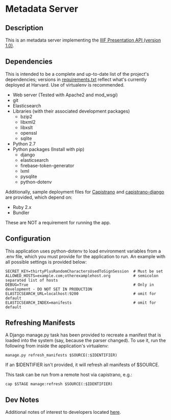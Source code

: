 # Metadata Server

## Description

This is an metadata server implementing the [IIIF Presentation API (version 1.0)](http://iiif.io/api/metadata/1.0/).

## Dependencies

This is intended to be a complete and up-to-date list of the project's dependencies; versions in [requirements.txt](requirements.txt) reflect what's currently deployed at Harvard.  Use of virtualenv is recommended.

* Web server (Tested with Apache2 and mod_wsgi)
* git
* Elasticsearch
* Libraries (with their associated development packages)
  * bzip2
  * libxml2
  * libxslt
  * openssl
  * sqlite
* Python 2.7
* Python packages (Install with pip)
  * django
  * elasticsearch
  * firebase-token-generator
  * lxml
  * pysqlite
  * python-dotenv

Additionally, sample deployment files for [Capistrano](http://capistranorb.com/) and [capistrano-django](https://github.com/mattjmorrison/capistrano-django) are provided, which depend on:

* Ruby 2.x
* Bundler

These are NOT a requirement for running the app.

## Configuration

This application uses python-dotenv to load environment variables from a .env file, which you must provide for the application to run.  An example with all possible settings is provided below:

```Shell
SECRET_KEY=thirtyPlusRandomCharactersUsedToSignSession  # Must be set
ALLOWED_HOSTS=example.com;otherexamplehost.org          # semicolon separated list of hosts
DEBUG=True                                              # Only in development - DO NOT SET IN PRODUCTION
ELASTICSEARCH_URL=localhost:9200                        # omit for default
ELASTICSEARCH_INDEX=manifests                           # omit for default
```

## Refreshing Manifests

A Django manage.py task has been provided to recreate a manifest that is loaded into the system (say, because the parser changed).  To use it, run the following from inside the application's virtualenv:

```Shell
manage.py refresh_manifests $SOURCE(:$IDENTIFIER)
```

If an $IDENTIFIER isn't provided, it will refresh all manifests of $SOURCE.

This task can be run from a remote host via capistrano, e.g.:

```Shell
cap $STAGE manage:refresh $SOURCE(:$IDENTIFIER)
```

## Dev Notes

Additional notes of interest to developers located [here](DEV_NOTES.md).
